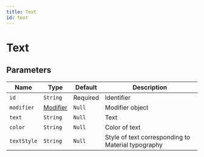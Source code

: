 ```yaml
---
title: Text
id: text
---
```


# Text

## Parameters

| Name        | Type                                                         | Default  | Description                                        |
| ----------- | ------------------------------------------------------------ | -------- | -------------------------------------------------- |
| `id`        | `String `                                                    | Required | Identifier                                         |
| `modifier`  | [Modifier](https://componentbox.io/docs/foundation/modifier) | `Null`   | Modifier object                                    |
| `text`      | `String`                                                     | `Null`   | Text                                               |
| `color`     | `String`                                                     | `Null`   | Color of text                                      |
| `textStyle` | `String`                                                     | `Null`   | Style of text corresponding to Material typography |

